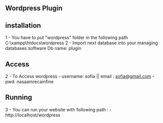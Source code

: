 ## Wordpress Plugin
## installation
1 - You have to put "wordpress" folder  in the following path C:\xampp\htdocs\wordpress
2 - Import next database into your managing databases software
    Db name: plugin
## Access
  2 - To Access wordpress
      - username: sofia || email : sofia@gmail.com
      - pwd: nasaamrecainfine
## Running
  3 - You can run your website with following path :
      - http://localhost/wordpress
